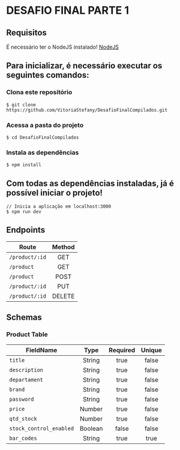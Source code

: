 # DESAFIO FINAL PARTE 1

## Requisitos
É necessário ter o NodeJS instalado! 
[NodeJS](https://nodejs.org/en/)


## Para inicializar, é necessário executar os seguintes comandos:

### Clona este repositório
```
$ git clone https://github.com/VitoriaStefany/DesafioFinalCompilados.git
```
### Acessa a pasta do projeto
```
$ cd DesafioFinalCompilados
```
### Instala as dependências
```
$ npm install
```

## Com todas as dependências instaladas, já é possível iniciar o projeto!


```
// Inicia a aplicação em localhost:3000
$ npm run dev

```

## Endpoints
|       Route         |    Method    |                                                                   
|   ---------------   | :----------: |
|  `/product/:id`     |    GET       | 
|  `/product`         |    GET       | 
|  `/product`         |    POST      |   
|  `/product/:id`     |    PUT       |                                                        
|  `/product/:id`     |    DELETE    |

## Schemas

### Product Table
|    FieldName            |    Type   | Required | Unique |
|-------------------------|:---------:|:--------:|:------:|
| `title`                 | String    | true     | false  |
| `description`           | String    | true     | false  |
| `departament`           | String    | true     | false  |
| `brand`                 | String    | true     | false  |
| `password`              | String    | true     | false  |
| `price`                 | Number    | true     | false  |
| `qtd_stock`             | Number    | true     | false  |
| `stock_control_enabled` | Boolean   | false    | false  |
| `bar_codes`             | String    | true     | true   |

